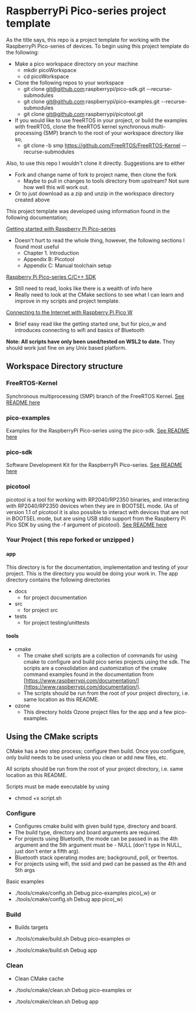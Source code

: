 # RaspberryPi Pico-series project template

As the title says, this repo is a project template for working with the RaspberryPi Pico-series of devices. To begin using this project template do the following:

- Make a pico workspace directory on your machine 
    - mkdir picoWorkspace
    - cd picoWorkspace
- Clone the following repos to your workspace
    - git clone git@github.com:raspberrypi/pico-sdk.git --recurse-submodules
    - git clone git@github.com:raspberrypi/pico-examples.git --recurse-submodules
    - git clone git@github.com:raspberrypi/picotool.git
- If you would like to use freeRTOS in your project, or build the examples with freeRTOS, clone the freeRTOS kernel synchronous multi-processing (SMP) branch to the root of your workspace directory like so,
    - git clone -b smp https://github.com/FreeRTOS/FreeRTOS-Kernel --recurse-submodules

Also, to use this repo I wouldn't clone it directly.  Suggestions are to either
- Fork and change name of fork to project name, then clone the fork
    - Maybe to pull in changes to tools directory from upstream?  Not sure how well this will work out.
- Or to just download as a zip and unzip in the workspace directory created above

This project template was developed using information found in the following documentation;

[Getting started with Raspberry Pi Pico-series](https://datasheets.raspberrypi.com/pico/getting-started-with-pico.pdf)
- Doesn't hurt to read the whole thing, however, the following sections I found most useful
    - Chapter 1. Introduction
    - Appendix B: Picotool
    - Appendix C: Manual toolchain setup

[Raspberry Pi Pico-series C/C++ SDK](https://datasheets.raspberrypi.com/pico/raspberry-pi-pico-c-sdk.pdf)
- Still need to read, looks like there is a wealth of info here
- Really need to look at the CMake sections to see what I can learn and improve in my scripts and project template.

[Connecting to the Internet with Raspberry Pi Pico W](https://datasheets.raspberrypi.com/picow/connecting-to-the-internet-with-pico-w.pdf)
- Brief easy read like the getting started one, but for pico_w and introduces connecting to wifi and basics of Bluetooth

**Note: All scripts have only been used/tested on WSL2 to date.**  They should work just fine on any Unix based platform.

## Workspace Directory structure

### FreeRTOS-Kernel

Synchronous multiprocessing (SMP) branch of the FreeRTOS Kernel.
[See README here](https://github.com/FreeRTOS/FreeRTOS-Kernel)

### pico-examples

Examples for the RaspberryPi Pico-series using the pico-sdk.
[See README here](https://github.com/raspberrypi/pico-examples)

### pico-sdk

Software Development Kit for the RaspberryPi Pico-series.
[See README here](https://github.com/raspberrypi/pico-sdk)

### picotool
picotool is a tool for working with RP2040/RP2350 binaries, and interacting with RP2040/RP2350 devices when they are in BOOTSEL mode. (As of version 1.1 of picotool it is also possible to interact with devices that are not in BOOTSEL mode, but are using USB stdio support from the Raspberry Pi Pico SDK by using the -f argument of picotool).
[See README here](https://github.com/raspberrypi/picotool)

### Your Project ( this repo forked or unzipped )

#### app

This directory is for the documentation, implementation and testing of your project.  This is the directory you would be doing your work in.  The app directory contains the following directories

- docs
    - for project documentation
- src
    - for project src
- tests
    - for project testing/unittests

#### tools
- cmake
    - The cmake shell scripts are a collection of commands for using cmake to configure and build pico series projects using the sdk.  The scripts are a consolidation and customization of the cmake command examples found in the documentation from [https://www.raspberrypi.com/documentation/](https://www.raspberrypi.com/documentation/).
    - The scripts should be run from the root of your project directory, i.e. same location as this README.
- ozone
    - This directory holds Ozone project files for the app and a few pico-examples.

## Using the CMake scripts

CMake has a two step process; configure then build.  Once you configure, only build needs to be used unless you clean or add new files, etc.

All scripts should be run from the root of your project directory, i.e. same location as this README.

Scripts must be made executable by using 
- chmod +x script.sh

### Configure

- Configures cmake build with given build type, directory and board.  
- The build type, directory and board arguments are required.  
- For projects using Bluetooth, the mode can be passed in as the 4th argument and the 5th argument must be - NULL (don't type in NULL, just don't enter a fifth arg).
- Bluetooth stack operating modes are; background, poll, or freertos.
- For projects using wifi, the ssid and pwd can be passed as the 4th and 5th args

Basic examples 

- ./tools/cmake/config.sh Debug pico-examples pico(_w)
or
- ./tools/cmake/config.sh Debug app pico(_w)

### Build

- Builds targets

- ./tools/cmake/build.sh Debug pico-examples
or
- ./tools/cmake/build.sh Debug app

### Clean

- Clean CMake cache

- ./tools/cmake/clean.sh Debug pico-examples
or
- ./tools/cmake/clean.sh Debug app

